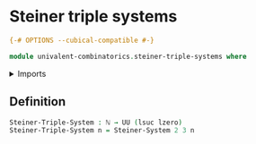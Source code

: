 # Steiner triple systems

```agda
{-# OPTIONS --cubical-compatible #-}

module univalent-combinatorics.steiner-triple-systems where
```

<details><summary>Imports</summary>

```agda
open import elementary-number-theory.natural-numbers

open import foundation.universe-levels

open import univalent-combinatorics.steiner-systems
```

</details>

## Definition

```agda
Steiner-Triple-System : ℕ → UU (lsuc lzero)
Steiner-Triple-System n = Steiner-System 2 3 n
```
